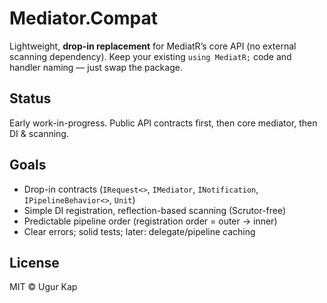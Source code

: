# Mediator.Compat

Lightweight, **drop-in replacement** for MediatR’s core API (no external scanning dependency).
Keep your existing `using MediatR;` code and handler naming — just swap the package.

## Status
Early work-in-progress. Public API contracts first, then core mediator, then DI & scanning.

## Goals
- Drop-in contracts (`IRequest<>`, `IMediator`, `INotification`, `IPipelineBehavior<>`, `Unit`)
- Simple DI registration, reflection-based scanning (Scrutor-free)
- Predictable pipeline order (registration order = outer → inner)
- Clear errors; solid tests; later: delegate/pipeline caching

## License
MIT © Ugur Kap
